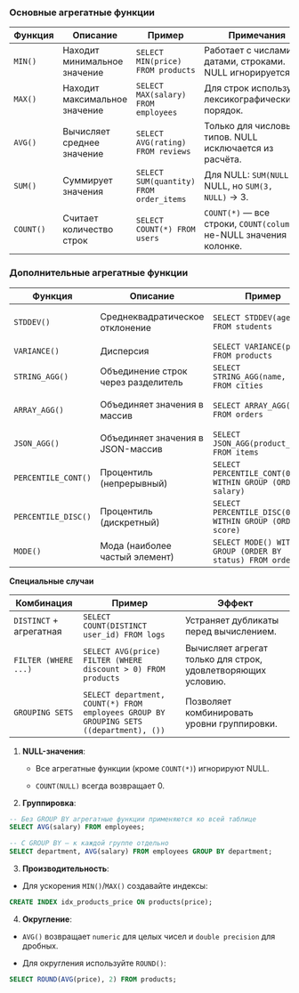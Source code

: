 
### **Основные агрегатные функции**

|Функция|Описание|Пример|Примечания|
|---|---|---|---|
|`MIN()`|Находит минимальное значение|`SELECT MIN(price) FROM products`|Работает с числами, датами, строками. NULL игнорируется.|
|`MAX()`|Находит максимальное значение|`SELECT MAX(salary) FROM employees`|Для строк использует лексикографический порядок.|
|`AVG()`|Вычисляет среднее значение|`SELECT AVG(rating) FROM reviews`|Только для числовых типов. NULL исключается из расчёта.|
|`SUM()`|Суммирует значения|`SELECT SUM(quantity) FROM order_items`|Для NULL: `SUM(NULL)` → NULL, но `SUM(3, NULL)` → 3.|
|`COUNT()`|Считает количество строк|`SELECT COUNT(*) FROM users`|`COUNT(*)` — все строки, `COUNT(column)` — не-NULL значения в колонке.|
### **Дополнительные агрегатные функции**

|Функция|Описание|Пример|Примечания|
|---|---|---|---|
|`STDDEV()`|Среднеквадратическое отклонение|`SELECT STDDEV(age) FROM students`|Есть также `STDDEV_POP` (ген. совокупность) и `STDDEV_SAMP` (выборка).|
|`VARIANCE()`|Дисперсия|`SELECT VARIANCE(price) FROM products`|Аналогично: `VAR_POP` и `VAR_SAMP`.|
|`STRING_AGG()`|Объединение строк через разделитель|`SELECT STRING_AGG(name, ', ') FROM cities`|Полезно для создания списков. Поддерживает `ORDER BY` внутри.|
|`ARRAY_AGG()`|Объединяет значения в массив|`SELECT ARRAY_AGG(id) FROM orders`|Для устранения дубликатов: `ARRAY_AGG(DISTINCT category)`.|
|`JSON_AGG()`|Объединяет значения в JSON-массив|`SELECT JSON_AGG(product_name) FROM items`|Альтернатива: `JSONB_AGG` (бинарный формат).|
|`PERCENTILE_CONT()`|Процентиль (непрерывный)|`SELECT PERCENTILE_CONT(0.5) WITHIN GROUP (ORDER BY salary)`|Для медианы используйте 0.5.|
|`PERCENTILE_DISC()`|Процентиль (дискретный)|`SELECT PERCENTILE_DISC(0.9) WITHIN GROUP (ORDER BY score)`|Возвращает реальное значение из набора.|
|`MODE()`|Мода (наиболее частый элемент)|`SELECT MODE() WITHIN GROUP (ORDER BY status) FROM orders`|С PostgreSQL 9.4+.|

**Специальные случаи**

|Комбинация|Пример|Эффект|
|---|---|---|
|`DISTINCT` + агрегатная|`SELECT COUNT(DISTINCT user_id) FROM logs`|Устраняет дубликаты перед вычислением.|
|`FILTER (WHERE ...)`|`SELECT AVG(price) FILTER (WHERE discount > 0) FROM products`|Вычисляет агрегат только для строк, удовлетворяющих условию.|
|`GROUPING SETS`|`SELECT department, COUNT(*) FROM employees GROUP BY GROUPING SETS ((department), ())`|Позволяет комбинировать уровни группировки.|

1. **NULL-значения**:
    
    - Все агрегатные функции (кроме `COUNT(*)`) игнорируют NULL.
        
    - `COUNT(NULL)` всегда возвращает 0.
        
2. **Группировка**:
```sql
-- Без GROUP BY агрегатные функции применяются ко всей таблице
SELECT AVG(salary) FROM employees;

-- С GROUP BY — к каждой группе отдельно
SELECT department, AVG(salary) FROM employees GROUP BY department;

```

3. **Производительность**:

- Для ускорения `MIN()`/`MAX()` создавайте индексы:
``` sql 
CREATE INDEX idx_products_price ON products(price);
```

4. **Округление**:

- `AVG()` возвращает `numeric` для целых чисел и `double precision` для дробных.
    
- Для округления используйте `ROUND()`:

```sql
SELECT ROUND(AVG(price), 2) FROM products;
```